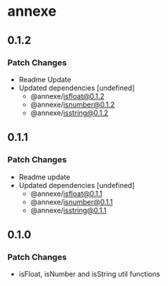 # annexe

## 0.1.2

### Patch Changes

- Readme Update
- Updated dependencies [undefined]
  - @annexe/isfloat@0.1.2
  - @annexe/isnumber@0.1.2
  - @annexe/isstring@0.1.2

## 0.1.1

### Patch Changes

- Readme update
- Updated dependencies [undefined]
  - @annexe/isfloat@0.1.1
  - @annexe/isnumber@0.1.1
  - @annexe/isstring@0.1.1

## 0.1.0

### Patch Changes

- isFloat, isNumber and isString util functions
